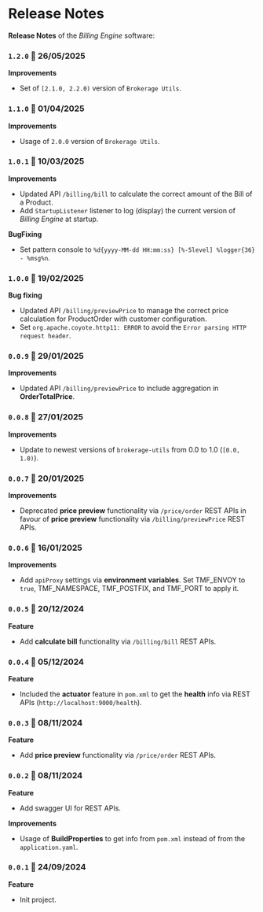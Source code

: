 # Release Notes

**Release Notes** of the *Billing Engine* software:

### <code>1.2.0</code> :calendar: 26/05/2025
**Improvements**
* Set of `[2.1.0, 2.2.0)` version of `Brokerage Utils`.


### <code>1.1.0</code> :calendar: 01/04/2025
**Improvements**
* Usage of `2.0.0` version of `Brokerage Utils`.


### <code>1.0.1</code> :calendar: 10/03/2025
**Improvements**
* Updated API `/billing/bill` to calculate the correct amount of the Bill of a Product.
* Add `StartupListener` listener to log (display) the current version of *Billing Engine* at startup.

**BugFixing**
* Set pattern console to `%d{yyyy-MM-dd HH:mm:ss} [%-5level] %logger{36} - %msg%n`.


### <code>1.0.0</code> :calendar: 19/02/2025
**Bug fixing**
* Updated API `/billing/previewPrice` to manage the correct price calculation for ProductOrder with customer configuration.
* Set `org.apache.coyote.http11: ERROR` to avoid the `Error parsing HTTP request header`.


### <code>0.0.9</code> :calendar: 29/01/2025
**Improvements**
* Updated API `/billing/previewPrice` to include aggregation in **OrderTotalPrice**.


### <code>0.0.8</code> :calendar: 27/01/2025
**Improvements**
* Update to newest versions of `brokerage-utils` from 0.0 to 1.0 (`[0.0, 1.0)`).


### <code>0.0.7</code> :calendar: 20/01/2025
**Improvements**
* Deprecated **price preview** functionality via `/price/order` REST APIs in favour of **price preview** functionality via `/billing/previewPrice` REST APIs.


### <code>0.0.6</code> :calendar: 16/01/2025
**Improvements**
* Add `apiProxy` settings via **environment variables**. Set TMF_ENVOY to `true`, TMF_NAMESPACE, TMF_POSTFIX, and TMF_PORT to apply it.


### <code>0.0.5</code> :calendar: 20/12/2024
**Feature**
* Add **calculate bill** functionality via `/billing/bill` REST APIs.

### <code>0.0.4</code> :calendar: 05/12/2024
**Feature**
* Included the **actuator** feature in `pom.xml` to get the **health** info via REST APIs (`http://localhost:9000/health`).


### <code>0.0.3</code> :calendar: 08/11/2024
**Feature**
* Add **price preview** functionality via `/price/order` REST APIs.


### <code>0.0.2</code> :calendar: 08/11/2024
**Feature**
* Add swagger UI for REST APIs.

**Improvements**
* Usage of **BuildProperties** to get info from `pom.xml` instead of from the `application.yaml`.


### <code>0.0.1</code> :calendar: 24/09/2024
**Feature**
* Init project.

